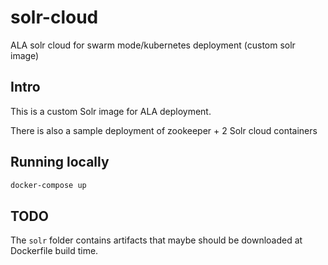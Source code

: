 # solr-cloud

ALA solr cloud for swarm mode/kubernetes deployment (custom solr image)

## Intro

This is a custom Solr image for ALA deployment.

There is also a sample deployment of zookeeper + 2 Solr cloud containers

## Running locally

```sh
docker-compose up
```

## TODO

The `solr` folder contains artifacts that maybe should be downloaded at Dockerfile build time.
